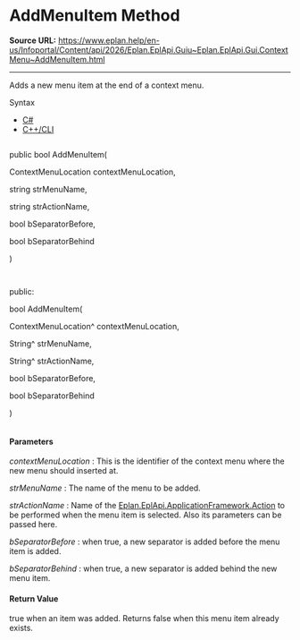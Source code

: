 # AddMenuItem Method

**Source URL:** https://www.eplan.help/en-us/Infoportal/Content/api/2026/Eplan.EplApi.Guiu~Eplan.EplApi.Gui.ContextMenu~AddMenuItem.html

---

Adds a new menu item at the end of a context menu.

Syntax

- [C#](#i-syntax-CS)
- [C++/CLI](#i-syntax-CPP2005)

```
```
public bool AddMenuItem( 

   ContextMenuLocation contextMenuLocation,

   string strMenuName,

   string strActionName,

   bool bSeparatorBefore,

   bool bSeparatorBehind

)
```
```

```
```
public:

bool AddMenuItem( 

   ContextMenuLocation^ contextMenuLocation,

   String^ strMenuName,

   String^ strActionName,

   bool bSeparatorBefore,

   bool bSeparatorBehind

)
```
```

#### Parameters

*contextMenuLocation*
:   This is the identifier of the context menu where the new menu should inserted at.

*strMenuName*
:   The name of the menu to be added.

*strActionName*
:   Name of the [Eplan.EplApi.ApplicationFramework.Action](Eplan.EplApi.AFu~Eplan.EplApi.ApplicationFramework.Action.html) to be performed when the menu item is selected. Also its parameters can be passed here.

*bSeparatorBefore*
:   when true, a new separator is added before the menu item is added.

*bSeparatorBehind*
:   when true, a new separator is added behind the new menu item.

#### Return Value

true when an item was added. Returns false when this menu item already exists.
